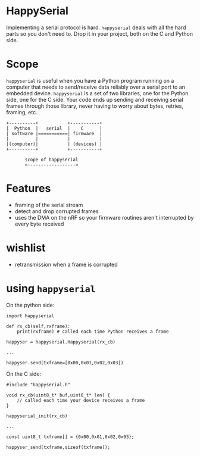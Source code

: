 # HappySerial

Implementing a serial protocol is hard.
`happyserial` deals with all the hard parts so you don't need to.
Drop it in your project, both on the C and Python side.

# Scope

`happyserial` is useful when you have a Python program running on a computer that needs to send/receive data reliably over a serial port to an embedded device.
`happyserial` is a set of two libraries, one for the Python side, one for the C side.
Your code ends up sending and receiving serial frames through those library, never having to worry about bytes, retries, framing, etc.

```
+----------+           +-----------+
|  Python  |   serial  |    C      |
| software |===========| firmware  |
|          |           |           |
|(computer)|           | (devices) |
+----------+           +-----------+
       
       scope of happyserial
       <------------------>
```

# Features

- framing of the serial stream
- detect and drop corrupted frames
- uses the DMA on the nRF so your firmware routines aren't interrupted by every byte received

# wishlist

- retransmission when a frame is corrupted

# using `happyserial`

On the python side:

```
import happyserial

def rx_cb(self,rxframe):
    print(rxframe) # called each time Python receives a frame

happyser = happyserial.Happyserial(rx_cb)

...

happyser.send(txframe=[0x00,0x01,0x02,0x03])
```

On the C side:

```
#include "happyserial.h"

void rx_cb(uint8_t* buf,uint8_t* len) {
    // called each time your device receives a frame
}

happyserial_init(rx_cb)

...

const uint8_t txframe[] = {0x00,0x01,0x02,0x03};

happyser_send(txframe,sizeof(txframe));
```
